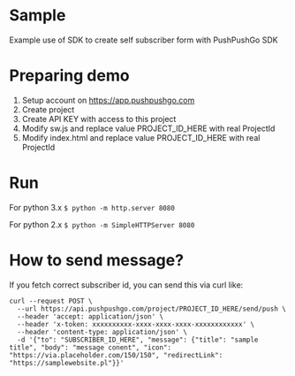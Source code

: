 # Sample
Example use of SDK to create self subscriber form with PushPushGo SDK

# Preparing demo
1. Setup account on https://app.pushpushgo.com
2. Create project
3. Create API KEY with access to this project
4. Modify sw.js and replace value PROJECT_ID_HERE with real ProjectId
5. Modify index.html and replace value PROJECT_ID_HERE with real ProjectId

# Run
For python 3.x
`$ python -m http.server 8080`

For python 2.x
`$ python -m SimpleHTTPServer 8080`

# How to send message?
If you fetch correct subscriber id, you can send this via curl like:
```
curl --request POST \
  --url https://api.pushpushgo.com/project/PROJECT_ID_HERE/send/push \
  --header 'accept: application/json' \
  --header 'x-token: xxxxxxxxxx-xxxx-xxxx-xxxx-xxxxxxxxxxxx' \
  --header 'content-type: application/json' \
  -d '{"to": "SUBSCRIBER_ID_HERE", "message": {"title": "sample title", "body": "message conent", "icon": "https://via.placeholder.com/150/150", "redirectLink": "https://samplewebsite.pl"}}'
`````